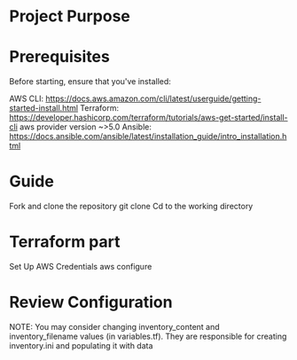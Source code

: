 # Project Purpose




# Prerequisites
Before starting, ensure that you've installed:

AWS CLI: https://docs.aws.amazon.com/cli/latest/userguide/getting-started-install.html
Terraform: https://developer.hashicorp.com/terraform/tutorials/aws-get-started/install-cli
aws provider version ~>5.0
Ansible: https://docs.ansible.com/ansible/latest/installation_guide/intro_installation.html


# Guide
Fork and clone the repository
 git clone
Cd to the working directory


# Terraform part
Set Up AWS Credentials
aws configure


# Review Configuration
NOTE: You may consider changing inventory_content and inventory_filename values (in variables.tf).
They are responsible for creating inventory.ini and populating it with data

